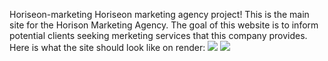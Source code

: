 Horiseon-marketing
Horiseon marketing agency project! This is the main site for the Horison Marketing Agency. The goal of this website is to inform potential clients seeking merketing services that this company provides.
Here is what the site should look like on render:
![](./assets/ss1.png)
![](./assets/ss2.png)